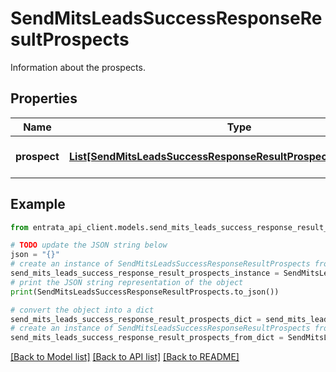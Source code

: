 # SendMitsLeadsSuccessResponseResultProspects

Information about the prospects.

## Properties

Name | Type | Description | Notes
------------ | ------------- | ------------- | -------------
**prospect** | [**List[SendMitsLeadsSuccessResponseResultProspectsProspectInner]**](SendMitsLeadsSuccessResponseResultProspectsProspectInner.md) | A list of prospect entries. | [optional] 

## Example

```python
from entrata_api_client.models.send_mits_leads_success_response_result_prospects import SendMitsLeadsSuccessResponseResultProspects

# TODO update the JSON string below
json = "{}"
# create an instance of SendMitsLeadsSuccessResponseResultProspects from a JSON string
send_mits_leads_success_response_result_prospects_instance = SendMitsLeadsSuccessResponseResultProspects.from_json(json)
# print the JSON string representation of the object
print(SendMitsLeadsSuccessResponseResultProspects.to_json())

# convert the object into a dict
send_mits_leads_success_response_result_prospects_dict = send_mits_leads_success_response_result_prospects_instance.to_dict()
# create an instance of SendMitsLeadsSuccessResponseResultProspects from a dict
send_mits_leads_success_response_result_prospects_from_dict = SendMitsLeadsSuccessResponseResultProspects.from_dict(send_mits_leads_success_response_result_prospects_dict)
```
[[Back to Model list]](../README.md#documentation-for-models) [[Back to API list]](../README.md#documentation-for-api-endpoints) [[Back to README]](../README.md)


